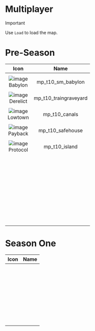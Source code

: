# Multiplayer 



> [!IMPORTANT]
> 
> Use `Load` to load the map.
>

# Pre-Season


| Icon | Name | 
| :--: | :--: | 
| | | | | 
![image](https://github.com/user-attachments/assets/462fe477-1d08-403c-bbbd-bdb667c336f1)<br> Babylon | mp_t10_sm_babylon | 
| | | | | 
 ![image](https://github.com/user-attachments/assets/a8906917-cb58-4992-b4fb-e6816febb2e4)<br> Derelict | mp_t10_traingraveyard| 
| | | | | 
 ![image](https://github.com/user-attachments/assets/bbfaabe3-074b-4a14-90d9-d5689bb2d7ca)<br> Lowtown  | mp_t10_canals | 
| | | | | 
![image](https://github.com/user-attachments/assets/02bb4de5-0d11-4f05-9796-af641b808d80)<br> Payback  | mp_t10_safehouse | 
| | | | | 
![image](https://github.com/user-attachments/assets/8eae64ca-8190-4c14-8d46-f312565f5b5b)<br> Protocol | mp_t10_island | 
| | | | | 
 <br>  | | 
| | | | | 
 <br>  | | 
| | | | | 
 <br>  | | 
| | | | | 
 <br>  | | 
| | | | | 
 <br>  | | 
| | | | | 
 <br>  | | 
| | | | | 
 <br>  | | 
| | | | | 


# Season One


| Icon | Name | 
| :--: | :--: | 
| | | | | 
 <br>  | | 
| | | | | 
 <br>  | | 
| | | | | 
 <br>  | | 
| | | | | 
 <br>  | | 
| | | | | 
 <br>  | | 
| | | | | 
 <br>  | | 
| | | | | 














